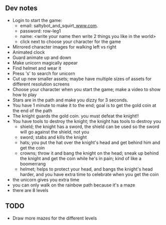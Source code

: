 ## Dev notes
* Login to start the game:
    * email: saltybot_and_squirt_www.com.
    * password: row-leg1
    * name: <write your name then write 2 things you like in the world>
    * click next to choose your character for the game
* Mirrored character images for walking left vs right
* Animated clock
* Guard animate up and down
* Make unicorn magically appear
* Find helmet and wear it
* Press 's' to search for unicorn
* Cut up new smaller assets; maybe have multiple sizes of assets for different resolution screens
* Choose your character when you start the game; make a video to show how to play
* Stars are in the path and make you dizzy for 3 seconds.
* You have 1 minute to make it to the end; goal is to get the gold coin at the end of the path
* The knight guards the gold coin. you must defeat the knight!!
* You have tools to destroy the knight; the knight has tools to destroy you
    * shield; the knight has a sword, the shield can be used so the sword will go against the shield, not you
    * sword; stabs and kills the knight
    * hats; you put the hat over the knight's head and get behind him and get the coin
    * crowns; throw it and bang the knight on the head; sneak up behind the knight and get the coin while he's in pain; kind of like a boomerrang
    * helmet; helps to protect your head, and bangs the knight's head harder, and you have extra time to celebrate when you get the coin
* the unicorn gives you extra time
* you can only walk on the rainbow path because it's a maze
* there are 8 levels

## TODO
* Draw more mazes for the different levels